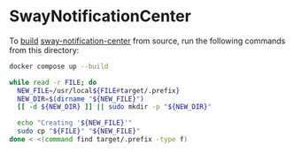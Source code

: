 # SwayNotificationCenter

To [build](https://github.com/ErikReider/SwayNotificationCenter?tab=readme-ov-file#other) [sway-notification-center](https://github.com/ErikReider/SwayNotificationCenter) from source, run the following commands from this directory:

```bash
docker compose up --build

while read -r FILE; do
  NEW_FILE=/usr/local${FILE#target/.prefix}
  NEW_DIR=$(dirname "${NEW_FILE}")
  [[ -d ${NEW_DIR} ]] || sudo mkdir -p "${NEW_DIR}"

  echo "Creating '${NEW_FILE}'"
  sudo cp "${FILE}" "${NEW_FILE}"
done < <(command find target/.prefix -type f)
```
